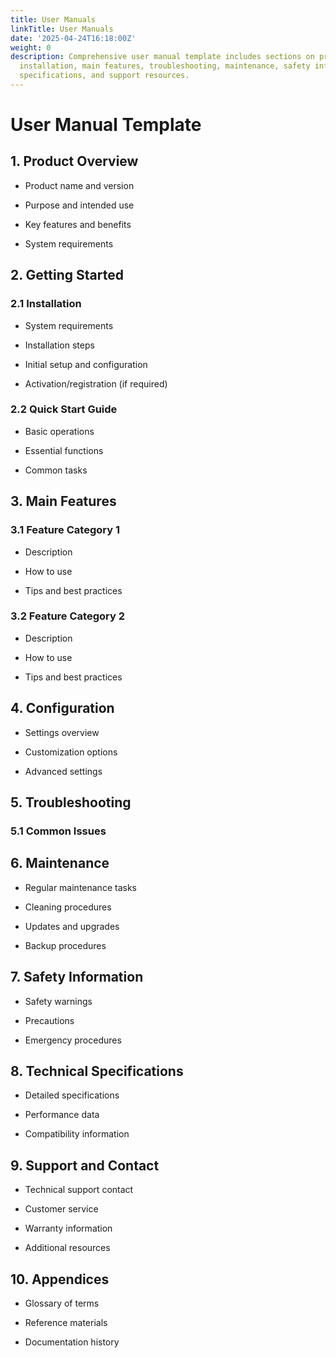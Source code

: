 ```yaml
---
title: User Manuals
linkTitle: User Manuals
date: '2025-04-24T16:18:00Z'
weight: 0
description: Comprehensive user manual template includes sections on product overview,
  installation, main features, troubleshooting, maintenance, safety information, technical
  specifications, and support resources.
---
```



# User Manual Template

## 1. Product Overview

- Product name and version

- Purpose and intended use

- Key features and benefits

- System requirements

## 2. Getting Started

### 2.1 Installation

- System requirements

- Installation steps

- Initial setup and configuration

- Activation/registration (if required)

### 2.2 Quick Start Guide

- Basic operations

- Essential functions

- Common tasks

## 3. Main Features

### 3.1 Feature Category 1

- Description

- How to use

- Tips and best practices

### 3.2 Feature Category 2

- Description

- How to use

- Tips and best practices

## 4. Configuration

- Settings overview

- Customization options

- Advanced settings

## 5. Troubleshooting

### 5.1 Common Issues

<!-- Unsupported block type: table -->

## 6. Maintenance

- Regular maintenance tasks

- Cleaning procedures

- Updates and upgrades

- Backup procedures

## 7. Safety Information

- Safety warnings

- Precautions

- Emergency procedures

## 8. Technical Specifications

- Detailed specifications

- Performance data

- Compatibility information

## 9. Support and Contact

- Technical support contact

- Customer service

- Warranty information

- Additional resources

## 10. Appendices

- Glossary of terms

- Reference materials

- Documentation history
